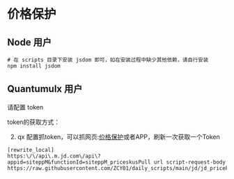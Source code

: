 # 价格保护

## Node 用户
```
# 在 scripts 目录下安装 jsdom 即可，如在安装过程中缺少其他依赖，请自行安装
npm install jsdom
```

## Quantumulx 用户
请配置 token

token的获取方式：

2. qx 配置抓token，可以抓网页:[价格保护](https://msitepp-fm.jd.com/rest/priceprophone/priceProPhoneMenu)或者APP，刷新一次获取一个Token

```
[rewrite_local]
https:\/\/api\.m.jd.com\/api\?appid=siteppM&functionId=siteppM_priceskusPull url script-request-body https://raw.githubusercontent.com/ZCY01/daily_scripts/main/jd/jd_priceProtectRewrite.js
```